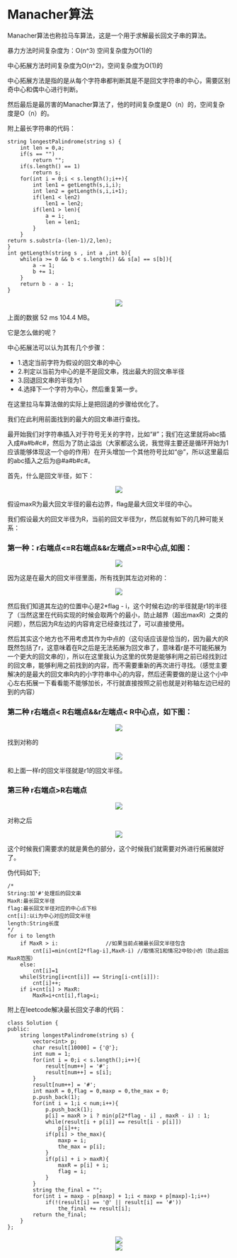 # Manacher算法

Manacher算法也称拉马车算法，这是一个用于求解最长回文子串的算法。

暴力方法时间复杂度为：O(n^3) 空间复杂度为O(1)的

中心拓展方法时间复杂度为O(n^2)，空间复杂度为O(1)的

中心拓展方法是指的是从每个字符串都判断其是不是回文字符串的中心，需要区别奇中心和偶中心进行判断。

然后最后是最厉害的Manacher算法了，他的时间复杂度是O（n）的，空间复杂度是O（n）的。

附上最长字符串的代码：

    string longestPalindrome(string s) {
        int len = 0,a;
        if(s == "")
            return "";
        if(s.length() == 1)
            return s;
        for(int i = 0;i < s.length();i++){
            int len1 = getLength(s,i,i);
            int len2 = getLength(s,i,i+1);
            if(len1 < len2)
                len1 = len2;
            if(len1 > len){
                a = i;
                len = len1;
            }
        }
    return s.substr(a-(len-1)/2,len);
    }
    int getLength(string s , int a ,int b){
        while(a >= 0 && b < s.length() && s[a] == s[b]){
            a -= 1;
            b += 1;
        }
        return b - a - 1;
    }

<center>
<img src = "pic/1.png">

</center>

上面的数据	52 ms	104.4 MB。

它是怎么做的呢？

中心拓展法可以认为其有几个步骤：

- 1.选定当前字符为假设的回文串的中心
- 2.判定以当前为中心的是不是回文串，找出最大的回文串半径
- 3.回退回文串的半径为1
- 4.选择下一个字符为中心，然后重复第一步。

在这里拉马车算法做的实际上是把回退的步骤给优化了。

我们在此利用前面找到的最大的回文串进行查找。

最开始我们对字符串插入对于符号无关的字符，比如“#”；我们在这里就将abc插入成#a#b#c#，然后为了防止溢出（大家都这么说，我觉得主要还是循环开始为1应该能够体现这一个@的作用）在开头增加一个其他符号比如“@”，所以这里最后的abc插入之后为@#a#b#c#。


首先，什么是回文半径，如下：

<center>
<img src = "pic/2.png">

</center>

假设maxR为最大回文半径的最右边界，flag是最大回文半径的中心。

我们假设最大的回文半径为R，当前的回文半径为r，然后就有如下的几种可能关系：

### 第一种：**r右端点<=R右端点&&r左端点>=R中心点**,如图：

<center>
<img src = "pic/3.png">

</center>

因为这是在最大的回文半径里面，所有找到其左边对称的：


<center>
<img src = "pic/4.png">

</center>

然后我们知道其左边的位置中心是2*flag - i，这个时候右边r的半径就是r1的半径了（当然这里在代码实现的时候会取两个的最小，防止越界（超出maxR）之类的问题），然后因为R左边的内容肯定已经查找过了，可以直接使用。

然后其实这个地方也不用考虑其作为中点的（这句话应该是恰当的，因为最大的R既然包括了r，这意味着在R之后是无法拓展为回文串了，意味着r是不可能拓展为一个更大的回文串的），所以在这里我认为这里的优势是能够利用之前已经找到过的回文串，能够利用之前找到的内容，而不需要重新的再次进行寻找。（感觉主要解决的是最大的回文串R内的小字符串中心的内容，然后还需要做的是让这个小中心左右拓展一下看看能不能够加长，不行就直接按照之前也就是对称轴左边已经的到的内容）


### 第二种 r右端点< R右端点&&r左端点< R中心点，如下图：

<center>
<img src = "pic/5.png">

</center>

找到对称的

<center>
<img src = "pic/6.png">

</center>

和上面一样r的回文半径就是r1的回文半径。

### 第三种 r右端点>R右端点


<center>
<img src = "pic/7.png">

</center>

对称之后

<center>
<img src = "pic/8.png">

</center>

这个时候我们需要求的就是黄色的部分，这个时候我们就需要对外进行拓展就好了。

伪代码如下;

	/*
	String:加'#'处理后的回文串
	MaxR:最长回文半径
	flag:最长回文半径对应的中心点下标
	cnt[i]:以i为中心对应的回文半径
	length:String长度
	*/  
	for i to length
		if MaxR > i:               //如果当前点被最长回文半径包含
			cnt[i]=min(cnt[2*flag-i],MaxR-i) //取情况1和情况2中较小的（防止超出MaxR范围）
		else:
			cnt[i]=1
		while(String[i+cnt[i]] == String[i-cnt[i]]):
			cnt[i]++;
		if i+cnt[i] > MaxR:
			MaxR=i+cnt[i],flag=i;

附上在leetcode解决最长回文子串的代码：

	class Solution {
	public:
	    string longestPalindrome(string s) {
	        vector<int> p;
	        char result[10000] = {'@'};
	        int num = 1;
	        for(int i = 0;i < s.length();i++){
	            result[num++] = '#';
	            result[num++] = s[i];
	        }
	        result[num++] = '#';
	        int maxR = 0,flag = 0,maxp = 0,the_max = 0;
	        p.push_back(1);
	        for(int i = 1;i < num;i++){
	            p.push_back(1);
	            p[i] = maxR > i ? min(p[2*flag - i] , maxR - i) : 1;
	            while(result[i + p[i]] == result[i - p[i]])
	                p[i]++;
	            if(p[i] > the_max){
	                maxp = i;
	                the_max = p[i];
	            }
	            if(p[i] + i > maxR){
	                maxR = p[i] + i;
	                flag = i;
	            }
	        }
	        string the_final = "";
	        for(int i = maxp - p[maxp] + 1;i < maxp + p[maxp]-1;i++)
	            if(!(result[i] == '@' || result[i] == '#'))
	                the_final += result[i];
	        return the_final;
	    }
	};


<center>
<img src = "pic/9.png">

</center>

<center>
<img src = "pic/10.png">

</center>

